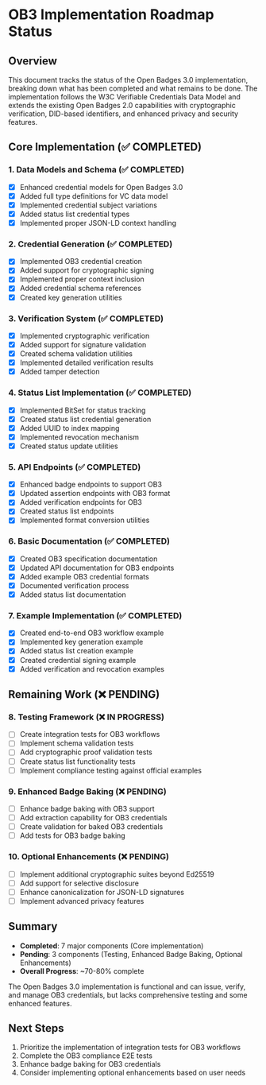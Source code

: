 # OB3 Implementation Roadmap Status

## Overview
This document tracks the status of the Open Badges 3.0 implementation, breaking down what has been completed and what remains to be done. The implementation follows the W3C Verifiable Credentials Data Model and extends the existing Open Badges 2.0 capabilities with cryptographic verification, DID-based identifiers, and enhanced privacy and security features.

## Core Implementation (✅ COMPLETED)

### 1. Data Models and Schema (✅ COMPLETED)
- [x] Enhanced credential models for Open Badges 3.0
- [x] Added full type definitions for VC data model
- [x] Implemented credential subject variations
- [x] Added status list credential types
- [x] Implemented proper JSON-LD context handling

### 2. Credential Generation (✅ COMPLETED)
- [x] Implemented OB3 credential creation
- [x] Added support for cryptographic signing
- [x] Implemented proper context inclusion
- [x] Added credential schema references
- [x] Created key generation utilities

### 3. Verification System (✅ COMPLETED)
- [x] Implemented cryptographic verification
- [x] Added support for signature validation
- [x] Created schema validation utilities
- [x] Implemented detailed verification results
- [x] Added tamper detection

### 4. Status List Implementation (✅ COMPLETED)
- [x] Implemented BitSet for status tracking
- [x] Created status list credential generation
- [x] Added UUID to index mapping
- [x] Implemented revocation mechanism
- [x] Created status update utilities

### 5. API Endpoints (✅ COMPLETED)
- [x] Enhanced badge endpoints to support OB3
- [x] Updated assertion endpoints with OB3 format
- [x] Added verification endpoints for OB3
- [x] Created status list endpoints
- [x] Implemented format conversion utilities

### 6. Basic Documentation (✅ COMPLETED)
- [x] Created OB3 specification documentation
- [x] Updated API documentation for OB3 endpoints
- [x] Added example OB3 credential formats
- [x] Documented verification process
- [x] Added status list documentation

### 7. Example Implementation (✅ COMPLETED)
- [x] Created end-to-end OB3 workflow example
- [x] Implemented key generation example
- [x] Added status list creation example
- [x] Created credential signing example
- [x] Added verification and revocation examples

## Remaining Work (❌ PENDING)

### 8. Testing Framework (❌ IN PROGRESS)
- [ ] Create integration tests for OB3 workflows
- [ ] Implement schema validation tests
- [ ] Add cryptographic proof validation tests
- [ ] Create status list functionality tests
- [ ] Implement compliance testing against official examples

### 9. Enhanced Badge Baking (❌ PENDING)
- [ ] Enhance badge baking with OB3 support
- [ ] Add extraction capability for OB3 credentials
- [ ] Create validation for baked OB3 credentials
- [ ] Add tests for OB3 badge baking

### 10. Optional Enhancements (❌ PENDING)
- [ ] Implement additional cryptographic suites beyond Ed25519
- [ ] Add support for selective disclosure
- [ ] Enhance canonicalization for JSON-LD signatures
- [ ] Implement advanced privacy features

## Summary
- **Completed**: 7 major components (Core implementation)
- **Pending**: 3 components (Testing, Enhanced Badge Baking, Optional Enhancements)
- **Overall Progress**: ~70-80% complete

The Open Badges 3.0 implementation is functional and can issue, verify, and manage OB3 credentials, but lacks comprehensive testing and some enhanced features.

## Next Steps
1. Prioritize the implementation of integration tests for OB3 workflows
2. Complete the OB3 compliance E2E tests
3. Enhance badge baking for OB3 credentials
4. Consider implementing optional enhancements based on user needs 